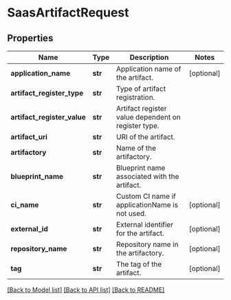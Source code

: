 # SaasArtifactRequest

## Properties
Name | Type | Description | Notes
------------ | ------------- | ------------- | -------------
**application_name** | **str** | Application name of the artifact. | [optional] 
**artifact_register_type** | **str** | Type of artifact registration. | 
**artifact_register_value** | **str** | Artifact register value dependent on register type. | 
**artifact_uri** | **str** | URI of the artifact. | 
**artifactory** | **str** | Name of the artifactory. | 
**blueprint_name** | **str** | Blueprint name associated with the artifact. | 
**ci_name** | **str** | Custom CI name if applicationName is not used. | [optional] 
**external_id** | **str** | External identifier for the artifact. | [optional] 
**repository_name** | **str** | Repository name in the artifactory. | [optional] 
**tag** | **str** | The tag of the artifact. | [optional] 

[[Back to Model list]](../README.md#documentation-for-models) [[Back to API list]](../README.md#documentation-for-api-endpoints) [[Back to README]](../README.md)

